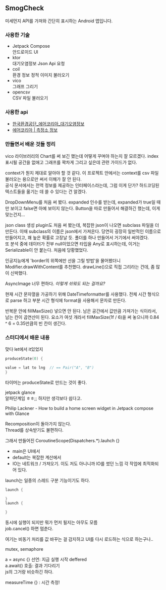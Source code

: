 ## SmogCheck
미세먼지 API를 가져와 간단히 표시하는 Android 앱입니다.

### 사용한 기술
- Jetpack Compose  
안드로이드 UI
- ktor  
대기오염정보 Json Api 요청
- coil  
환경 정보 정적 이미지 불러오기
- vico  
그래프 그리기
- opencsv  
CSV 파일 불러오기

### 사용한 api
- [한국환경공단_에어코리아_대기오염정보](https://www.data.go.kr/data/15073861/openapi.do)
- [에어코리아 | 측정소 정보](https://airkorea.or.kr/web/stationInfo?pMENU_NO=93)

### 만들면서 배운 것들 정리
vico 라이브러리의 Chart를 써 보긴 했는데 어떻게 꾸며야 하는지 잘 모르겠다.
index 표시될 공간을 없애고 그래프를 꽉차게 그리고 싶은데 관련 가이드가 없다.

context가 뭔지 제대로 알아야 할 것 같다.
이 프로젝트 안에서는 context를 csv 파일 불러오는 용으로만 써서 이해가 잘 안 된다.  
공식 문서에서는 전역 정보를 제공하는 인터페이스라는데, 그럼 이게 단가? 하드코딩된 텍스트들을 옮기는 데 쓸 수 있다는 건 알겠다.

DropDownMenu를 처음 써 봤다. 
expanded 인수를 받는데, expanded가 true일 때만 보이고 false면 아예 보이지 않는다.
Button을 따로 만들어서 해결하긴 했는데, 이게 맞는건지...

json class 생성 plugin도 처음 써 봤는데, 복잡한 json이 나오면 subclass 파일을 더 만든다.
이때 subclass의 이름은 json에서 가져온다.
당연히 굉장히 일반적인 이름으로 만들어지고, 꽤 높은 확률로 고장날 듯. 폴더를 하나 만들어서 거기에서 써야겠다.  
또 분석 중에 데이터가 전부 null이었으면 타입을 Any로 표시하는데, 이거는 Serializable이 안 붙는다. 처음에 당황했었다.

인공지능에게 'border의 위쪽에만 선을 그릴 방법'을 물어봤더니 Modifier.drawWithContent를 추천했다. 
drawLine()으로 직접 그리라는 건데, 좀 많이 신박했다.

AsyncImage 너무 편하다. _이렇게 쉬워도 되는 걸까요?_

현재 시간 문자열을 가공하기 위해 DateTimeformatter를 사용했다.
전체 시간 형식으로 parse 하고 부분 시간 형식에 format을 사용해서 문자로 만든다.

반복문 안에 fillMaxSize() 넣으면 안 된다.
남은 공간에서 값만큼 가져가는 식이라서, 남는 칸이 곱연산이 된다. 요소가 여섯 개라서 fillMaxSize(1f / 6)을 써 놓으니까 0.84 ^ 6 = 0.35만큼의 빈 칸이 생긴다.

### 스터디에서 배운 내용
맞다 let에서 it있었지

```kotlin
produceState(0) {

value = lat to lng  // == Pair("A", "B")
}
```
타이머는 produceState로 만드는 것이 좋다.

jetpack glance  
알파단계임 ㅎㅎ;;
하지만 생각보다 쉽다고.

Philip Lackner - How to build a home screen widget in Jetpack compose with Glance

Recomposition이 돌아가지 않는다.  
Thread를 상속받기도 불편하다.

그래서 만들어진 CoroutineScope(Dispatchers.*).lauhch {}  
- main은 UI에서
- default는 복잡한 계산에서
- IO는 네트워크 / 가져오기. 이도 저도 아니니까 IO를 썼던 느낌
각 작업에 최적화되어 있다.

launch는 일종의 스레드 구분 기능이기도 하다.
```kotlin
launch {

}
launch {

}
```
동시에 실행이 되지만 뭐가 먼저 될지는 아무도 모름  
job.cancel() 하면 멈춘다.

여기는 비동기 처리를 값 바꾸는 걸 감지하고 UI를 다시 로드하는 식으로 하는구나..

mutex, semaphore 

a = async {} 선언: 지금 실행 시작 deffered  
a.await() 호출: 결과 기다리기  
js의 그거랑 비슷하긴 하다.

measureTime {} : 시간 측정!